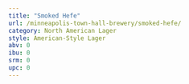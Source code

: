```yaml
---
title: "Smoked Hefe"
url: /minneapolis-town-hall-brewery/smoked-hefe/
category: North American Lager
style: American-Style Lager
abv: 0
ibu: 0
srm: 0
upc: 0
---
```



